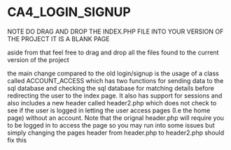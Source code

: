 # CA4_LOGIN_SIGNUP
NOTE
DO DRAG AND DROP THE INDEX.PHP FILE INTO YOUR VERSION OF THE PROJECT IT IS A BLANK PAGE

aside from that feel free to drag and drop all the files found to the current version of the project

the main change compared to the old login/signup is the usage of a class called ACCOUNT_ACCESS which has two functions for sending data to the sql database and checking the sql database for matching details before redirecting the user to the index page.
It also has support for sessions and also includes a new header called header2.php which does not check to see if the user is logged in letting the user access pages (I.e the home page) without an account. Note that the orignal header.php will require you to be logged in to access the page so you may run into some issues but simply changing the pages header from header.php to header2.php should fix this
